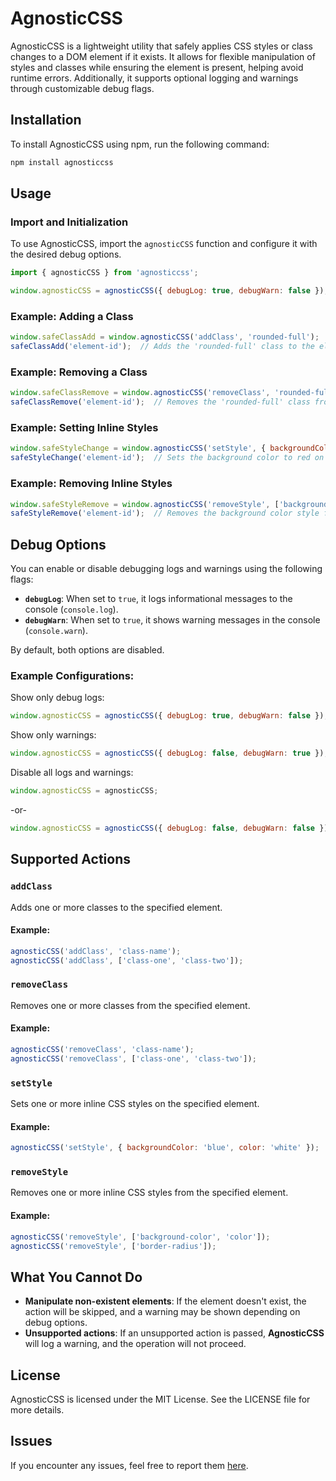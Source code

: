# AgnosticCSS

AgnosticCSS is a lightweight utility that safely applies CSS styles or class changes to a DOM element if it exists. It allows for flexible manipulation of styles and classes while ensuring the element is present, helping avoid runtime errors. Additionally, it supports optional logging and warnings through customizable debug flags.

## Installation

To install AgnosticCSS using npm, run the following command:

```bash
npm install agnosticcss
```

## Usage

### Import and Initialization

To use AgnosticCSS, import the `agnosticCSS` function and configure it with the desired debug options.

```javascript
import { agnosticCSS } from 'agnosticcss';

window.agnosticCSS = agnosticCSS({ debugLog: true, debugWarn: false });
```

### Example: Adding a Class

```javascript
window.safeClassAdd = window.agnosticCSS('addClass', 'rounded-full');
safeClassAdd('element-id');  // Adds the 'rounded-full' class to the element with ID 'element-id'
```

### Example: Removing a Class

```javascript
window.safeClassRemove = window.agnosticCSS('removeClass', 'rounded-full');
safeClassRemove('element-id');  // Removes the 'rounded-full' class from the element with ID 'element-id'
```

### Example: Setting Inline Styles

```javascript
window.safeStyleChange = window.agnosticCSS('setStyle', { backgroundColor: 'red' });
safeStyleChange('element-id');  // Sets the background color to red on the element with ID 'element-id'
```

### Example: Removing Inline Styles

```javascript
window.safeStyleRemove = window.agnosticCSS('removeStyle', ['backgroundColor']);
safeStyleRemove('element-id');  // Removes the background color style from the element with ID 'element-id'
```

## Debug Options

You can enable or disable debugging logs and warnings using the following flags:
- **`debugLog`**: When set to `true`, it logs informational messages to the console (`console.log`).
- **`debugWarn`**: When set to `true`, it shows warning messages in the console (`console.warn`).

By default, both options are disabled.

### Example Configurations:

Show only debug logs:
```javascript
window.agnosticCSS = agnosticCSS({ debugLog: true, debugWarn: false });
```

Show only warnings:
```javascript
window.agnosticCSS = agnosticCSS({ debugLog: false, debugWarn: true });
```

Disable all logs and warnings:
```javascript
window.agnosticCSS = agnosticCSS;
```
-or-
```javascript
window.agnosticCSS = agnosticCSS({ debugLog: false, debugWarn: false });
```

## Supported Actions

### `addClass`
Adds one or more classes to the specified element.

#### Example:
```javascript
agnosticCSS('addClass', 'class-name');
agnosticCSS('addClass', ['class-one', 'class-two']);
```

### `removeClass`
Removes one or more classes from the specified element.

#### Example:
```javascript
agnosticCSS('removeClass', 'class-name');
agnosticCSS('removeClass', ['class-one', 'class-two']);
```

### `setStyle`
Sets one or more inline CSS styles on the specified element.

#### Example:
```javascript
agnosticCSS('setStyle', { backgroundColor: 'blue', color: 'white' });
```

### `removeStyle`
Removes one or more inline CSS styles from the specified element.

#### Example:
```javascript
agnosticCSS('removeStyle', ['background-color', 'color']);
agnosticCSS('removeStyle', ['border-radius']);
```

## What You Cannot Do

- **Manipulate non-existent elements**: If the element doesn't exist, the action will be skipped, and a warning may be shown depending on debug options.
- **Unsupported actions**: If an unsupported action is passed, **AgnosticCSS** will log a warning, and the operation will not proceed.

## License

AgnosticCSS is licensed under the MIT License. See the LICENSE file for more details.

## Issues

If you encounter any issues, feel free to report them [here](https://github.com/BansheeDevelopment/AgnosticCSS/issues).
